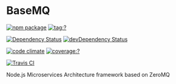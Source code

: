 # BaseMQ

[![npm package](https://img.shields.io/npm/v/basemq.svg?style=flat-square)](https://www.npmjs.org/package/basemq)
[![tag:?](https://img.shields.io/github/tag/pietrum/basemq.svg?style=flat-square)](https://github.com/Pietrum/BaseMQ)

[![Dependency Status](https://david-dm.org/Pietrum/basemq.svg?style=flat-square)](https://david-dm.org/Pietrum/basemq)
[![devDependency Status](https://david-dm.org/Pietrum/basemq/dev-status.svg?style=flat-square)](https://david-dm.org/Pietrum/basemq#info=devDependencies)

[![code climate](https://img.shields.io/codeclimate/github/Pietrum/basemq.svg?style=flat-square)](https://codeclimate.com/github/Pietrum/BaseMQ)
[![coverage:?](https://img.shields.io/coveralls/Pietrum/basemq/master.svg?style=flat-square)](https://coveralls.io/r/Pietrum/BaseMQ)

[![Travis CI](https://img.shields.io/travis/Pietrum/BaseMQ.svg?style=flat-square)](https://travis-ci.org/Pietrum/BaseMQ)

Node.js Microservices Architecture framework based on ZeroMQ
